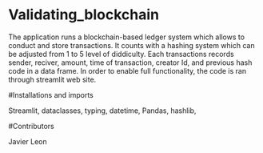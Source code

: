 # Validating_blockchain
The application runs a blockchain-based ledger system which allows to conduct and store transactions. It counts with a hashing system which can be adjusted from 1 to 5 level of diddiculty. Each transactions records sender, reciver, amount, time of transaction, creator Id, and previous hash code in a data frame. In order to enable full functionality, the code is ran through streamlit web site. 


#Installations and imports

Streamlit,
dataclasses,
typing, 
datetime, 
Pandas, 
hashlib,

#Contributors

Javier Leon
